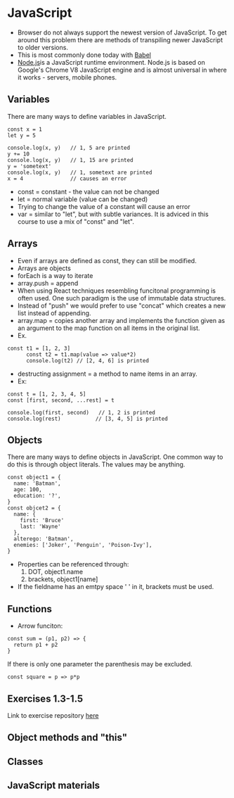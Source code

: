 # JavaScript
- Browser do not always support the newest version of JavaScript. To get around this problem there are methods of transpiling newer JavaScript to older versions.
- This is most commonly done today with [Babel](https://babeljs.io/)
- [Node.js](https://nodejs.org/en)is a JavaScript runtime environment. Node.js is based on Google's Chrome V8 JavaScript engine and is almost universal in where it works - servers, mobile phones.
  
## Variables
There are many ways to define variables in JavaScript.
```
const x = 1
let y = 5

console.log(x, y)   // 1, 5 are printed
y += 10
console.log(x, y)   // 1, 15 are printed
y = 'sometext'
console.log(x, y)   // 1, sometext are printed
x = 4               // causes an error
```

- const = constant - the value can not be changed
- let = normal variable (value can be changed)
- Trying to change the value of a constant will cause an error
- var = similar to "let", but with subtle variances. It is adviced in this course to use a mix of "const" and "let".

## Arrays
- Even if arrays are defined as const, they can still be modified.
- Arrays are objects
- forEach is a way to iterate
- array.push = append
- When using React techniques resembling funcitonal programming is often used. One such paradigm is the use of immutable data structures.
- Instead of "push" we would prefer to use "concat" which creates a new list instead of appending.
- array.map = copies another array and implements the function given as an argument to the map function on all items in the original list.
- Ex.
```
const t1 = [1, 2, 3]
      const t2 = t1.map(value => value*2)
      console.log(t2) // [2, 4, 6] is printed
```

- destructing assignment = a method to name items in an array.
- Ex:
```
const t = [1, 2, 3, 4, 5]
const [first, second, ...rest] = t

console.log(first, second)   // 1, 2 is printed
console.log(rest)           // [3, 4, 5] is printed
```

## Objects
There are many ways to define objects in JavaScript. One common way to do this is through object literals. The values may be anything.
```
const object1 = {
  name: 'Batman',
  age: 100,
  education: '?',
}
const objcet2 = {
  name: {
    first: 'Bruce'
    last: 'Wayne'
  },
  alterego: 'Batman',
  enemies: ['Joker', 'Penguin', 'Poison-Ivy'],
}
```
- Properties can be referenced through:
  1. DOT, object1.name
  2. brackets, object1[name]
- If the fieldname has an emtpy space ' ' in it, brackets must be used.

## Functions
- Arrow funciton:
```
const sum = (p1, p2) => {
  return p1 + p2
}
```
If there is only one parameter the parenthesis may be excluded.
```
const square = p => p*p
```

## Exercises 1.3-1.5

Link to exercise repository [here](https://github.com/Catrovitch/Full-Stack-Open-Exercises/tree/main/part1/course_information)

## Object methods and "this"

## Classes

## JavaScript materials
